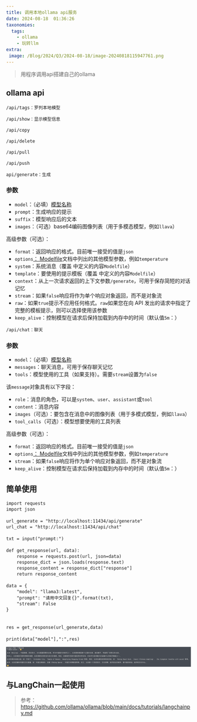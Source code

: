 ```yaml
---
title: 调用本地ollama api服务
date: 2024-08-18  01:36:26 
taxonomies:
  tags:
    - ollama
    - 玩转llm
extra:
 image: /Blog/2024/Q3/2024-08-18/image-20240818115947761.png
---
```


> 用程序调用api搭建自己的ollama

## ollama api

```
/api/tags：罗列本地模型
```

```
/api/show：显示模型信息
```

```
/api/copy
```

```
/api/delete
```

```
/api/pull
```

```
/api/push
```



````
api/generate：生成
````

### 参数

- `model`：（必填）[模型名称](https://github.com/ollama/ollama/blob/main/docs/api.md#model-names)
- `prompt`：生成响应的提示
- `suffix`：模型响应后的文本
- `images`：（可选）base64编码图像列表（用于多模态模型，例如`llava`）

高级参数（可选）：

- `format`：返回响应的格式。目前唯一接受的值是`json`
- `options`[： Modelfile](https://github.com/ollama/ollama/blob/main/docs/modelfile.md#valid-parameters-and-values)文档中列出的其他模型参数，例如`temperature`
- `system`：系统消息（覆盖 中定义的内容`Modelfile`）
- `template`：要使用的提示模板（覆盖 中定义的内容`Modelfile`）
- `context`：从上一次请求返回的上下文参数`/generate`，可用于保存简短的对话记忆
- `stream`：如果`false`响应将作为单个响应对象返回，而不是对象流
- `raw`：如果`true`提示不应用任何格式。`raw`如果您在向 API 发出的请求中指定了完整的模板提示，则可以选择使用该参数
- `keep_alive`：控制模型在请求后保持加载到内存中的时间（默认值`5m`：）



```
/api/chat：聊天
```

### 参数

- `model`：（必填）[模型名称](https://github.com/ollama/ollama/blob/main/docs/api.md#model-names)
- `messages`：聊天消息，可用于保存聊天记忆
- `tools`：模型使用的工具（如果支持）。需要`stream`设置为`false`

该`message`对象具有以下字段：

- `role`：消息的角色，可以是`system`、`user`、`assistant`或`tool`
- `content`：消息内容
- `images`（可选）：要包含在消息中的图像列表（用于多模式模型，例如`llava`）
- `tool_calls`（可选）：模型想要使用的工具列表

高级参数（可选）：

- `format`：返回响应的格式。目前唯一接受的值是`json`
- `options`[： Modelfile](https://github.com/ollama/ollama/blob/main/docs/modelfile.md#valid-parameters-and-values)文档中列出的其他模型参数，例如`temperature`
- `stream`：如果`false`响应将作为单个响应对象返回，而不是对象流
- `keep_alive`：控制模型在请求后保持加载到内存中的时间（默认值`5m`：）



## 简单使用

```
import requests
import json

url_generate = "http://localhost:11434/api/generate"
url_chat = "http://localhost:11434/api/chat"

txt = input("prompt:")

def get_response(url, data):
    response = requests.post(url, json=data)
    response_dict = json.loads(response.text)
    response_content = response_dict["response"]
    return response_content

data = {
    "model": "llama3:latest",
    "prompt": "请用中文回复{}".format(txt),
    "stream": False
}


res = get_response(url_generate,data)

print(data["model"],":",res)
```

![image-20240818115947761](image-20240818115947761.png)

## 与LangChain一起使用

> 参考：https://github.com/ollama/ollama/blob/main/docs/tutorials/langchainpy.md
